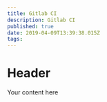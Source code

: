 ```yaml
---
title: Gitlab CI
description: Gitlab CI
published: true
date: 2019-04-09T13:39:38.015Z
tags: 
---
```


# Header

Your content here